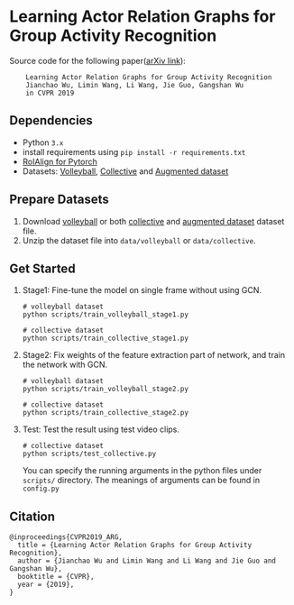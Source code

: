 # Learning Actor Relation Graphs for Group Activity Recognition

Source code for the following paper([arXiv link](https://arxiv.org/abs/1904.10117)):

        Learning Actor Relation Graphs for Group Activity Recognition
        Jianchao Wu, Limin Wang, Li Wang, Jie Guo, Gangshan Wu
        in CVPR 2019
        
        


## Dependencies

- Python `3.x`
- install requirements using `pip install -r requirements.txt`
- [RoIAlign for Pytorch](https://github.com/longcw/RoIAlign.pytorch)
- Datasets: [Volleyball](https://github.com/mostafa-saad/deep-activity-rec), [Collective](http://vhosts.eecs.umich.edu/vision//activity-dataset.html) and [Augmented dataset](http://vhosts.eecs.umich.edu/vision//activity-dataset.html)



## Prepare Datasets

1. Download [volleyball](http://vml.cs.sfu.ca/wp-content/uploads/volleyballdataset/volleyball.zip) or both [collective](http://vhosts.eecs.umich.edu/vision//ActivityDataset.zip) and [augmented dataset](http://vhosts.eecs.umich.edu/vision//ActivityDataset2.tar.gz) dataset file.
2. Unzip the dataset file into `data/volleyball` or `data/collective`.




## Get Started

1. Stage1: Fine-tune the model on single frame without using GCN.

    ```shell
    # volleyball dataset
    python scripts/train_volleyball_stage1.py
    
    # collective dataset
    python scripts/train_collective_stage1.py
    ```

2. Stage2: Fix weights of the feature extraction part of network, and train the network with GCN.

    ```shell
    # volleyball dataset
    python scripts/train_volleyball_stage2.py
    
    # collective dataset
    python scripts/train_collective_stage2.py
    ```

3. Test: Test the result using test video clips.
    ```shell
    # collective dataset
    python scripts/test_collective.py
    ```
    
    You can specify the running arguments in the python files under `scripts/` directory. The meanings of arguments can be found in `config.py`

## Citation

```
@inproceedings{CVPR2019_ARG,
  title = {Learning Actor Relation Graphs for Group Activity Recognition},
  author = {Jianchao Wu and Limin Wang and Li Wang and Jie Guo and Gangshan Wu},
  booktitle = {CVPR},
  year = {2019},
}
```



